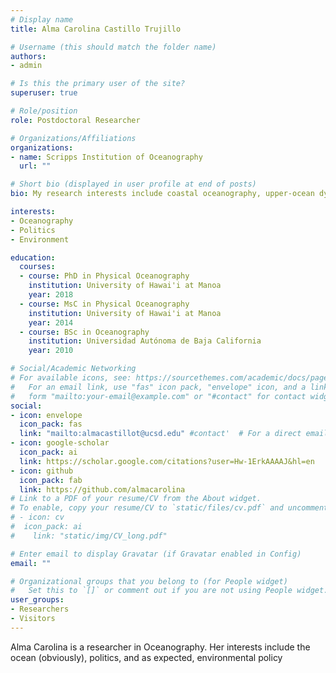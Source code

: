 ```yaml
---
# Display name
title: Alma Carolina Castillo Trujillo

# Username (this should match the folder name)
authors:
- admin

# Is this the primary user of the site?
superuser: true

# Role/position
role: Postdoctoral Researcher

# Organizations/Affiliations
organizations:
- name: Scripps Institution of Oceanography
  url: ""

# Short bio (displayed in user profile at end of posts)
bio: My research interests include coastal oceanography, upper-ocean dynamics, numerical modeling and environmental policy

interests:
- Oceanography
- Politics
- Environment

education:
  courses:
  - course: PhD in Physical Oceanography
    institution: University of Hawai'i at Manoa
    year: 2018
  - course: MsC in Physical Oceanography
    institution: University of Hawai'i at Manoa
    year: 2014
  - course: BSc in Oceanography
    institution: Universidad Autónoma de Baja California
    year: 2010

# Social/Academic Networking
# For available icons, see: https://sourcethemes.com/academic/docs/page-builder/#icons
#   For an email link, use "fas" icon pack, "envelope" icon, and a link in the
#   form "mailto:your-email@example.com" or "#contact" for contact widget.
social:
- icon: envelope
  icon_pack: fas
  link: "mailto:almacastillot@ucsd.edu" #contact'  # For a direct email link, use "mailto:test@example.org".
- icon: google-scholar
  icon_pack: ai
  link: https://scholar.google.com/citations?user=Hw-1ErkAAAAJ&hl=en
- icon: github
  icon_pack: fab
  link: https://github.com/almacarolina
# Link to a PDF of your resume/CV from the About widget.
# To enable, copy your resume/CV to `static/files/cv.pdf` and uncomment the lines below.
# - icon: cv
#  icon_pack: ai
#    link: "static/img/CV_long.pdf"

# Enter email to display Gravatar (if Gravatar enabled in Config)
email: ""

# Organizational groups that you belong to (for People widget)
#   Set this to `[]` or comment out if you are not using People widget.
user_groups:
- Researchers
- Visitors
---
```


Alma Carolina is a researcher in Oceanography. Her interests include the ocean (obviously), politics, and as expected, environmental policy


